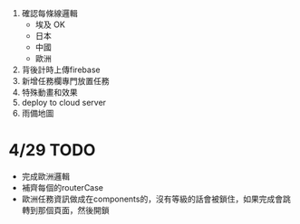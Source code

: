 1. 確認每條線邏輯
    - 埃及 OK
    - 日本
    - 中國
    - 歐洲
2. 背後計時上傳firebase
3. 新增任務欄專門放置任務
4. 特殊動畫和效果
5. deploy to cloud server
6. 雨備地圖

# 4/29 TODO
- 完成歐洲邏輯
- 補齊每個的routerCase
- 歐洲任務資訊做成在components的，沒有等級的話會被鎖住，如果完成會跳轉到那個頁面，然後開鎖
